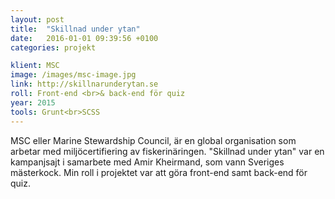 ```yaml
---
layout: post
title:  "Skillnad under ytan"
date:   2016-01-01 09:39:56 +0100
categories: projekt

klient: MSC
image: /images/msc-image.jpg
link: http://skillnarunderytan.se
roll: Front-end <br>& back-end för quiz
year: 2015
tools: Grunt<br>SCSS
---
```


MSC eller Marine Stewardship Council, är en global organisation som arbetar med miljöcertifiering av fiskerinäringen. "Skillnad under ytan" var en kampanjsajt i samarbete med Amir Kheirmand, som vann Sveriges mästerkock. Min roll i projektet var att göra front-end samt back-end för quiz.
